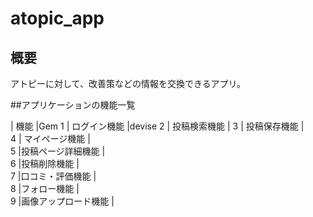 # atopic_app

## 概要
アトピーに対して、改善策などの情報を交換できるアプリ。

##アプリケーションの機能一覧

  | 機能                |Gem
1 | ログイン機能        |devise
2 | 投稿検索機能        |
3 | 投稿保存機能        |       
4 | マイページ機能      |        
5 |投稿ページ詳細機能   |     
6 |投稿削除機能         |        
7 |口コミ・評価機能     |        
8 |フォロー機能         |    
9 |画像アップロード機能 |


